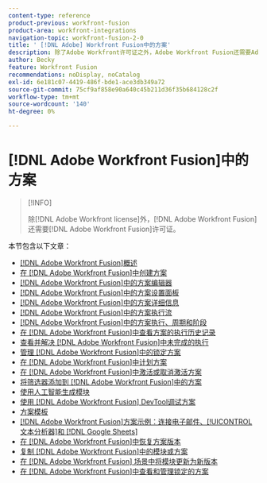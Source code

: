 ```yaml
---
content-type: reference
product-previous: workfront-fusion
product-area: workfront-integrations
navigation-topic: workfront-fusion-2-0
title: ' [!DNL Adobe] Workfront Fusion中的方案'
description: 除了Adobe Workfront许可证之外，Adobe Workfront Fusion还需要Adobe Workfront Fusion许可证。
author: Becky
feature: Workfront Fusion
recommendations: noDisplay, noCatalog
exl-id: 6e181c07-4419-486f-bde1-ace3db349a72
source-git-commit: 75cf9af858e90a640c45b211d36f35b684128c2f
workflow-type: tm+mt
source-wordcount: '140'
ht-degree: 0%

---
```


# [!DNL Adobe Workfront Fusion]中的方案

>[!INFO]
>
>除[!DNL Adobe Workfront license]外，[!DNL Adobe Workfront Fusion]还需要[!DNL Adobe Workfront Fusion]许可证。

本节包含以下文章：

* [[!DNL Adobe Workfront Fusion]概述](../../workfront-fusion/scenarios/scenario-overview.md)
* [在 [!DNL Adobe Workfront Fusion]中创建方案](../../workfront-fusion/scenarios/create-a-scenario.md)
* [ [!DNL Adobe Workfront Fusion]中的方案编辑器](../../workfront-fusion/scenarios/scenario-editor.md)
* [ [!DNL Adobe Workfront Fusion]中的方案设置面板](../../workfront-fusion/scenarios/scenario-settings-panel.md)
* [ [!DNL Adobe Workfront Fusion]中的方案详细信息](../../workfront-fusion/scenarios/scenario-detail.md)
* [ [!DNL Adobe Workfront Fusion]中的方案执行流](../../workfront-fusion/scenarios/scenario-execution-flow.md)
* [ [!DNL Adobe Workfront Fusion]中的方案执行、周期和阶段](../../workfront-fusion/scenarios/scenario-execution-cycles-phases.md)
* [在 [!DNL Adobe Workfront Fusion]中查看方案的执行历史记录](../../workfront-fusion/scenarios/view-scenario-execution-history.md)
* [查看并解决 [!DNL Adobe Workfront Fusion]中未完成的执行](../../workfront-fusion/scenarios/view-and-resolve-incomplete-executions.md)
* [管理 [!DNL Adobe Workfront Fusion]中的锁定方案](../../workfront-fusion/scenarios/view-and-manage-locked-scenarios.md)
* [在 [!DNL Adobe Workfront Fusion]中计划方案](../../workfront-fusion/scenarios/schedule-a-scenario.md)
* [在 [!DNL Adobe Workfront Fusion]中激活或取消激活方案](../../workfront-fusion/scenarios/activate-or-inactivate-scenario.md)
* [将筛选器添加到 [!DNL Adobe Workfront Fusion]中的方案](../../workfront-fusion/scenarios/add-a-filter-to-a-scenario.md)
* [使用人工智能生成模块](/help/quicksilver/workfront-fusion/scenarios/add-a-module-with-ai.md)
* [使用 [!DNL Adobe Workfront Fusion] DevTool调试方案](../../workfront-fusion/scenarios/debug-scenarios-with-dev-tool.md)
* [方案模板](/help/quicksilver/workfront-fusion/scenarios/templates/fusion-templates.md)
* [[!DNL Adobe Workfront Fusion]方案示例：连接电子邮件、[!UICONTROL 文本分析器]和 [!DNL Google Sheets]](../../workfront-fusion/scenarios/example-connect-email-text-parser-gsheets.md)
* [在 [!DNL Adobe Workfront Fusion]中恢复方案版本](../../workfront-fusion/scenarios/restore-a-scenario-version.md)
* [复制 [!DNL Adobe Workfront Fusion]中的模块或方案](../../workfront-fusion/scenarios/copy-modules-or-scenarios.md)
* [在 [!DNL Adobe Workfront Fusion] 场景中将模块更新为新版本](../../workfront-fusion/scenarios/update-module-to-new-version.md)
* [在 [!DNL Adobe Workfront Fusion]中查看和管理锁定的方案](../../workfront-fusion/scenarios/view-and-manage-locked-scenarios.md)
